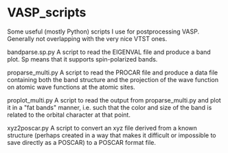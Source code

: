 # VASP_scripts
Some useful (mostly Python) scripts I use for postprocessing VASP. Generally not overlapping with the very nice VTST ones.

bandparse.sp.py
A script to read the EIGENVAL file and produce a band plot. Sp means that it supports spin-polarized bands.

proparse_multi.py
A script to read the PROCAR file and produce a data file containing both the band structure and the projection of the wave function on atomic wave functions at the atomic sites.

proplot_multi.py
A script to read the output from proparse_multi.py and plot it in a "fat bands" manner, i.e. such that the color and size of the band is related to the orbital character at that point.

xyz2poscar.py
A script to convert an xyz file derived from a known structure (perhaps created in a way that makes it difficult or impossible to save directly as a POSCAR) to a POSCAR format file.
